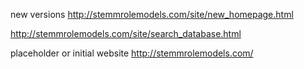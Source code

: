 
new versions 
http://stemmrolemodels.com/site/new_homepage.html

http://stemmrolemodels.com/site/search_database.html

placeholder or initial website
http://stemmrolemodels.com/
